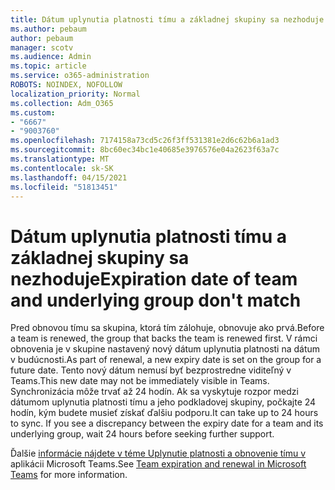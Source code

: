 ```yaml
---
title: Dátum uplynutia platnosti tímu a základnej skupiny sa nezhoduje
ms.author: pebaum
author: pebaum
manager: scotv
ms.audience: Admin
ms.topic: article
ms.service: o365-administration
ROBOTS: NOINDEX, NOFOLLOW
localization_priority: Normal
ms.collection: Adm_O365
ms.custom:
- "6667"
- "9003760"
ms.openlocfilehash: 7174158a73cd5c26f3ff531381e2d6c62b6a1ad3
ms.sourcegitcommit: 8bc60ec34bc1e40685e3976576e04a2623f63a7c
ms.translationtype: MT
ms.contentlocale: sk-SK
ms.lasthandoff: 04/15/2021
ms.locfileid: "51813451"
---
```

# <a name="expiration-date-of-team-and-underlying-group-dont-match"></a><span data-ttu-id="e0136-102">Dátum uplynutia platnosti tímu a základnej skupiny sa nezhoduje</span><span class="sxs-lookup"><span data-stu-id="e0136-102">Expiration date of team and underlying group don't match</span></span>

<span data-ttu-id="e0136-103">Pred obnovou tímu sa skupina, ktorá tím zálohuje, obnovuje ako prvá.</span><span class="sxs-lookup"><span data-stu-id="e0136-103">Before a team is renewed, the group that backs the team is renewed first.</span></span> <span data-ttu-id="e0136-104">V rámci obnovenia je v skupine nastavený nový dátum uplynutia platnosti na dátum v budúcnosti.</span><span class="sxs-lookup"><span data-stu-id="e0136-104">As part of renewal, a new expiry date is set on the group for a future date.</span></span> <span data-ttu-id="e0136-105">Tento nový dátum nemusí byť bezprostredne viditeľný v Teams.</span><span class="sxs-lookup"><span data-stu-id="e0136-105">This new date may not be immediately visible in Teams.</span></span> <span data-ttu-id="e0136-106">Synchronizácia môže trvať až 24 hodín. Ak sa vyskytuje rozpor medzi dátumom uplynutia platnosti tímu a jeho podkladovej skupiny, počkajte 24 hodín, kým budete musieť získať ďalšiu podporu.</span><span class="sxs-lookup"><span data-stu-id="e0136-106">It can take up to 24 hours to sync. If you see a discrepancy between the expiry date for a team and its underlying group, wait 24 hours before seeking further support.</span></span>  

<span data-ttu-id="e0136-107">Ďalšie [informácie nájdete v téme Uplynutie platnosti a obnovenie tímu v](https://docs.microsoft.com/microsoftteams/team-expiration-renewal)  aplikácii Microsoft Teams.</span><span class="sxs-lookup"><span data-stu-id="e0136-107">See [Team expiration and renewal in Microsoft Teams](https://docs.microsoft.com/microsoftteams/team-expiration-renewal)  for more information.</span></span>
